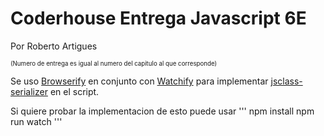 # Coderhouse Entrega Javascript 6E
Por Roberto Artigues

<sub><sup>(Numero de entrega es igual al numero del capitulo al que corresponde)</sup></sub>

Se uso [Browserify](https://www.npmjs.com/package/browserify) en conjunto con [Watchify](https://www.npmjs.com/package/watchify/v/4.0.0) para implementar [jsclass-serializer](https://www.npmjs.com/package/jsclass-serializer/v/0.2.5) en el script.

Si quiere probar la implementacion de esto puede usar
'''
npm install
npm run watch
'''

